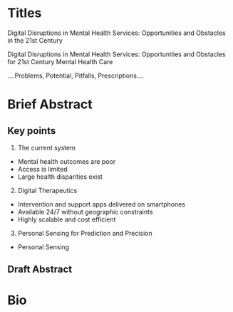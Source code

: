 # Titles

Digital Disruptions in Mental Health Services:  Opportunities and Obstacles in the 21st Century

Digital Disruptions in Mental Health Services:  Opportunities and Obstacles for 21st Century Mental Health Care


....Problems, Potential, Pitfalls, Prescriptions....



# Brief Abstract

## Key points

1. The current system
* Mental health outcomes are poor
* Access is limited
* Large health disparities exist

2. Digital Therapeutics
* Intervention and support apps delivered on smartphones
* Available 24/7 without geographic constraints
* Highly scalable and cost efficient


3. Personal Sensing for Prediction and Precision
* Personal Sensing



## Draft Abstract

# Bio